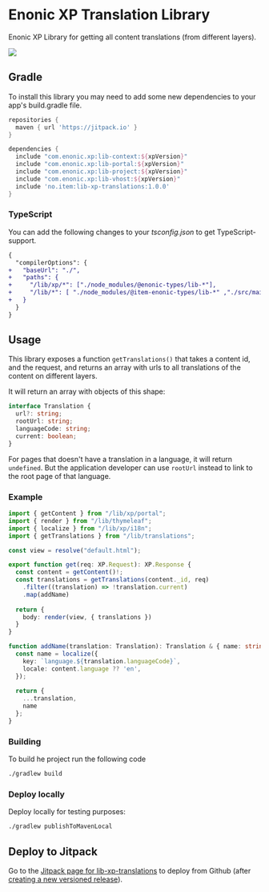 # Enonic XP Translation Library

Enonic XP Library for getting all content translations (from different layers).

[![](https://jitpack.io/v/no.item/lib-xp-translations.svg)](https://jitpack.io/#no.item/lib-xp-translations)

## Gradle

To install this library you may need to add some new dependencies to your app's build.gradle file.

```groovy
repositories {
  maven { url 'https://jitpack.io' }
}

dependencies {
  include "com.enonic.xp:lib-context:${xpVersion}"
  include "com.enonic.xp:lib-portal:${xpVersion}"
  include "com.enonic.xp:lib-project:${xpVersion}"
  include "com.enonic.xp:lib-vhost:${xpVersion}"
  include 'no.item:lib-xp-translations:1.0.0'
}
```

### TypeScript

You can add the following changes to your *tsconfig.json* to get TypeScript-support.

```diff
{
  "compilerOptions": {
+   "baseUrl": "./",
+   "paths": {
+     "/lib/xp/*": ["./node_modules/@enonic-types/lib-*"],
+     "/lib/*": [ "./node_modules/@item-enonic-types/lib-*" ,"./src/main/resources/lib/*"],
+   }
  }
}
```
## Usage

This library exposes a function `getTranslations()` that takes a content id, and the request, and returns an
array with urls to all translations of the content on different layers.

It will return an array with objects of this shape:

```typescript
interface Translation {
  url?: string;
  rootUrl: string;
  languageCode: string;
  current: boolean;
}
```

For pages that doesn't have a translation in a language, it will return `undefined`. But the application developer
can use `rootUrl` instead to link to the root page of that language.

### Example

```typescript
import { getContent } from "/lib/xp/portal";
import { render } from "/lib/thymeleaf";
import { localize } from "/lib/xp/i18n";
import { getTranslations } from "/lib/translations";

const view = resolve("default.html");

export function get(req: XP.Request): XP.Response {
  const content = getContent()!;
  const translations = getTranslations(content._id, req)
    .filter((translation) => !translation.current)
    .map(addName)
  
  return {
    body: render(view, { translations })
  }
}

function addName(translation: Translation): Translation & { name: string } {
  const name = localize({
    key: `language.${translation.languageCode}`,
    locale: content.language ?? 'en',
  });
  
  return {
    ...translation,
    name
  };
}
```

### Building

To build he project run the following code

```bash
./gradlew build
```

### Deploy locally

Deploy locally for testing purposes:

```bash
./gradlew publishToMavenLocal
```
## Deploy to Jitpack

Go to the [Jitpack page for lib-xp-translations](https://jitpack.io/#no.item/lib-xp-translations) to deploy from Github (after
[creating a new versioned release](https://github.com/ItemConsulting/lib-xp-translations/releases/new)).
